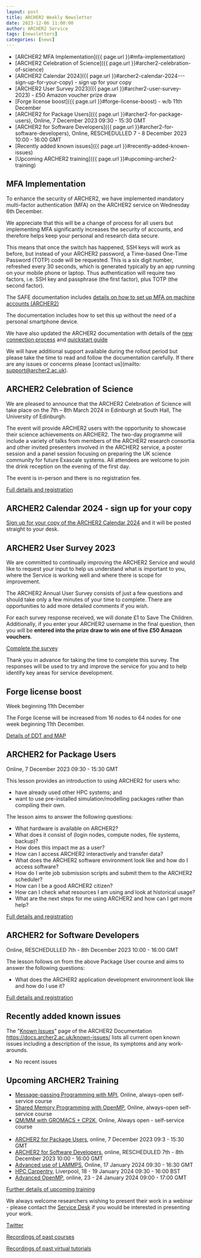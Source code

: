 ```yaml
---
layout: post
title: ARCHER2 Weekly Newsletter
date: 2023-12-06 11:00:00
author: ARCHER2 Service
tags: [newsletters] 
categories: [news]
---
```


- [ARCHER2 MFA Implementation]({{ page.url }}#mfa-implementation)
- [ARCHER2 Celebration of Science]({{ page.url }}#archer2-celebration-of-science)
- [ARCHER2 Calendar 2024]({{ page.url }}#archer2-calendar-2024---sign-up-for-your-copy) - sign up for your copy
- [ARCHER2 User Survey 2023]({{ page.url }}#archer2-user-survey-2023) - £50 Amazon voucher prize draw
- [Forge license boost]({{ page.url }}#forge-license-boost) - w/b 11th December
- [ARCHER2 for Package Users]({{ page.url }}#archer2-for-package-users), Online, 7 December 2023 09:30 - 15:30 GMT 
- [ARCHER2 for Software Developers]({{ page.url }}#archer2-for-software-developers), Online, RESCHEDULLED 7 - 8 December 2023 10:00 - 16:00 GMT
- [Recently added known issues]({{ page.url }}#recently-added-known-issues)
- [Upcoming ARCHER2 training]({{ page.url }}#upcoming-archer2-training)

<!--more-->



## MFA Implementation 

To enhance the security of ARCHER2, we have implemented mandatory multi-factor authentication (MFA) on the ARCHER2 service on Wednesday 6th December. 

We appreciate that this will be a change of process for all users but implementing MFA significantly increases the security of accounts, and therefore helps keep your personal and research data secure.

This means that once the switch has happened, SSH keys will work as before, but instead of your ARCHER2 password, a Time-based One-Time Password (TOTP) code will be requested. This is a six digit number, refreshed every 30 seconds, which is generated typically by an app running on your mobile phone or laptop. Thus authentication will require two factors, i.e. SSH key and passphrase (the first factor), plus TOTP (the second factor).

The SAFE documentation includes [details on how to set up MFA on machine accounts (ARCHER2)](
https://epcced.github.io/safe-docs/safe-for-users/#how-to-turn-on-mfa-on-your-machine-account)

The documentation includes how to set this up without the need of a personal smartphone device.

We have also updated the ARCHER2 documentation with details of the
 [new connection process](https://docs.archer2.ac.uk/user-guide/connecting/)  and 
[quickstart guide](https://docs.archer2.ac.uk/quick-start/quickstart-users/)

We will have additional support available during the rollout period but please take the time to read and follow the documentation carefully. If there are any issues or concerns please [contact us](mailto: support@archer2.ac.uk).



## ARCHER2 Celebration of Science

We are pleased to announce that the ARCHER2 Celebration of Science will take place on the 7th – 8th March 2024 in Edinburgh at South Hall, The University of Edinburgh.

The event will provide ARCHER2 users with the opportunity to showcase their science achievements on ARCHER2. The two-day programme will include a variety of talks from members of the ARCHER2 research consortia and other invited presenters involved in the ARCHER2 service, a poster session and a panel session focusing on preparing the UK science community for future Exascale systems. All attendees are welcome to join the drink reception on the evening of the first day.

The event is in-person and there is no registration fee.

[Full details and registration]( https://www.archer2.ac.uk/community/events/celebration-of-science-2024)



## ARCHER2 Calendar 2024 - sign up for your copy


[Sign up for your copy of the ARCHER2 Calendar 2024](https://bit.ly/ARCHER2-Calendar-2024) and it will be posted straight to your desk.



## ARCHER2 User Survey 2023

We are committed to continually improving the ARCHER2 Service and would like to request your input to help us understand what is important to you, where the Service is working well and where there is scope for improvement.

The ARCHER2 Annual User Survey consists of just a few questions and should take only a few minutes of your time to complete. There are opportunities to add more detailed comments if you wish.

For each survey response received, we will donate £1 to Save The Children.<br/>
Additionally, if you enter your ARCHER2 username in the final question, then you will be **entered into the prize draw to win one of five £50 Amazon vouchers**.

[Complete the survey](https://bit.ly/ARCHER2-User-Survey-2023)

Thank you in advance for taking the time to complete this survey. The responses will be used to try and improve the service for you and to help identify key areas for service development.


## Forge license boost

Week beginning 11th December

The Forge license will be increased from 16 nodes to 64 nodes for one week beginning 11th December. 

[Details of DDT and MAP]( https://docs.archer2.ac.uk/data-tools/arm-forge/)





## ARCHER2 for Package Users

Online, 7 December 2023 09:30 - 15:30 GMT 

This lesson provides an introduction to using ARCHER2 for users who:

- have already used other HPC systems; and
- want to use pre-installed simulation/modelling packages rather than compiling their own.

The lesson aims to answer the following questions:

- What hardware is available on ARCHER2?
- What does it consist of (login nodes, compute nodes, file systems, backup)?
- How does this impact me as a user?
- How can I access ARCHER2 interactively and transfer data?
- What does the ARCHER2 software environment look like and how do I access software?
- How do I write job submission scripts and submit them to the ARCHER2 scheduler?
- How can I be a good ARCHER2 citizen?
- How can I check what resources I am using and look at historical usage?
- What are the next steps for me using ARCHER2 and how can I get more help?

[Full details and registration](https://www.archer2.ac.uk/training/courses/231207-package-users/)


## ARCHER2 for Software Developers

Online, RESCHEDULLED 7th - 8th December 2023 10:00 - 16:00 GMT

The lesson follows on from the above Package User course and aims to answer the following questions:

-  What does the ARCHER2 application development environment look like and how do I use it?

[Full details and registration]( https://www.archer2.ac.uk/training/courses/231211-software-developers/)



## Recently added known issues
 
The "[Known Issues](https://docs.archer2.ac.uk/known-issues/)" page of the ARCHER2 Documentation
<https://docs.archer2.ac.uk/known-issues/>
lists all current open known issues including a description of the issue, its symptoms and any work-arounds.

- No recent issues


## Upcoming ARCHER2 Training

- [Message-passing Programming with MPI](https://www.archer2.ac.uk/training/courses/210000-mpi-self-service/), Online, always-open self-service course
- [Shared Memory Programming with OpenMP](https://www.archer2.ac.uk/training/courses/210000-openmp-self-service/), Online, always-open self-service course
- [QM/MM with GROMACS + CP2K](https://www.archer2.ac.uk/training/courses/220000-gromacs-self-service/), Online, Always open - self-service course <br><br>
- [ARCHER2 for Package Users](https://www.archer2.ac.uk/training/courses/231207-package-users/), online, 7 December 2023 09:3 - 15:30 GMT
- [ARCHER2 for Software Developers](https://www.archer2.ac.uk/training/courses/231211-software-developers/), online, RESCHEDULED 7th - 8th December 2023 10:00 - 16:00 GMT
- [Advanced use of LAMMPS](https://www.archer2.ac.uk/training/courses/240117-advanced-lammps/), Online, 17 January 2024 09:30 - 16:30 GMT 
- [HPC Carpentry](https://www.archer2.ac.uk/training/courses/240118-hpc-carpentry/), Liverpool, 18 - 19 January 2024 09:30 - 16:00 BST 
- [Advanced OpenMP](https://www.archer2.ac.uk/training/courses/240123-advanced-openmp/), online, 23 - 24 January 2024 09:00 - 17:00 GMT

[Further details of upcoming training](https://www.archer2.ac.uk/training/#upcoming-training)

We always welcome researchers wishing to present their work in a webinar - please contact the [Service Desk](https://www.archer2.ac.uk/support-access/servicedesk.html) if you would be interested in presenting your work.

[Twitter](https://twitter.com/ARCHER2_HPC)

[Recordings of past courses](https://www.archer2.ac.uk/training/materials/)

[Recordings of past virtual tutorials](https://www.archer2.ac.uk/training/materials/webinars)
